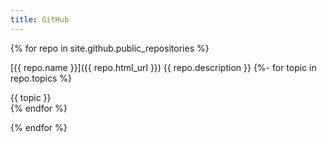```yaml
---
title: GitHub
---
```


{% for repo in site.github.public_repositories %}
  <p>
  [{{ repo.name }}]({{ repo.html_url }})  
  {{ repo.description }}  
  {%- for topic in repo.topics %}
  <div class="topic-style">{{ topic }}</div>{% endfor %}
  </p>
{% endfor %}
